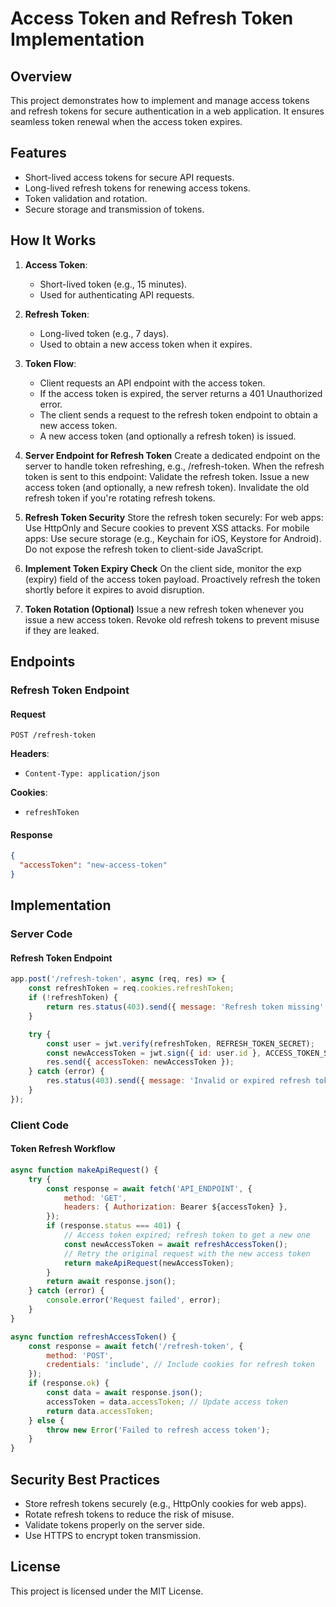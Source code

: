 
# Access Token and Refresh Token Implementation

## Overview
This project demonstrates how to implement and manage access tokens and refresh tokens for secure authentication in a web application. It ensures seamless token renewal when the access token expires.

## Features
- Short-lived access tokens for secure API requests.
- Long-lived refresh tokens for renewing access tokens.
- Token validation and rotation.
- Secure storage and transmission of tokens.

## How It Works
1. **Access Token**: 
   - Short-lived token (e.g., 15 minutes).
   - Used for authenticating API requests.

2. **Refresh Token**:
   - Long-lived token (e.g., 7 days).
   - Used to obtain a new access token when it expires.

3. **Token Flow**:
   - Client requests an API endpoint with the access token.
   - If the access token is expired, the server returns a 401 Unauthorized error.
   - The client sends a request to the refresh token endpoint to obtain a new access token.
   - A new access token (and optionally a refresh token) is issued.

4. **Server Endpoint for Refresh Token**
Create a dedicated endpoint on the server to handle token refreshing, e.g., /refresh-token.
When the refresh token is sent to this endpoint:
Validate the refresh token.
Issue a new access token (and optionally, a new refresh token).
Invalidate the old refresh token if you're rotating refresh tokens.

5. **Refresh Token Security**
Store the refresh token securely:
For web apps: Use HttpOnly and Secure cookies to prevent XSS attacks.
For mobile apps: Use secure storage (e.g., Keychain for iOS, Keystore for Android).
Do not expose the refresh token to client-side JavaScript.

6. **Implement Token Expiry Check**
On the client side, monitor the exp (expiry) field of the access token payload.
Proactively refresh the token shortly before it expires to avoid disruption.
7. **Token Rotation (Optional)**
Issue a new refresh token whenever you issue a new access token.
Revoke old refresh tokens to prevent misuse if they are leaked.

## Endpoints
### Refresh Token Endpoint
#### Request
```http
POST /refresh-token
```
**Headers**:  
- `Content-Type: application/json`  

**Cookies**:  
- `refreshToken`

#### Response
```json
{
  "accessToken": "new-access-token"
}
```

## Implementation
### Server Code
#### Refresh Token Endpoint
```javascript
app.post('/refresh-token', async (req, res) => {
    const refreshToken = req.cookies.refreshToken;
    if (!refreshToken) {
        return res.status(403).send({ message: 'Refresh token missing' });
    }

    try {
        const user = jwt.verify(refreshToken, REFRESH_TOKEN_SECRET);
        const newAccessToken = jwt.sign({ id: user.id }, ACCESS_TOKEN_SECRET, { expiresIn: '15m' });
        res.send({ accessToken: newAccessToken });
    } catch (error) {
        res.status(403).send({ message: 'Invalid or expired refresh token' });
    }
});
```

### Client Code
#### Token Refresh Workflow
```javascript
async function makeApiRequest() {
    try {
        const response = await fetch('API_ENDPOINT', {
            method: 'GET',
            headers: { Authorization: Bearer ${accessToken} },
        });
        if (response.status === 401) {
            // Access token expired; refresh token to get a new one
            const newAccessToken = await refreshAccessToken();
            // Retry the original request with the new access token
            return makeApiRequest(newAccessToken);
        }
        return await response.json();
    } catch (error) {
        console.error('Request failed', error);
    }
}

async function refreshAccessToken() {
    const response = await fetch('/refresh-token', {
        method: 'POST',
        credentials: 'include', // Include cookies for refresh token
    });
    if (response.ok) {
        const data = await response.json();
        accessToken = data.accessToken; // Update access token
        return data.accessToken;
    } else {
        throw new Error('Failed to refresh access token');
    }
}
```

## Security Best Practices
- Store refresh tokens securely (e.g., HttpOnly cookies for web apps).
- Rotate refresh tokens to reduce the risk of misuse.
- Validate tokens properly on the server side.
- Use HTTPS to encrypt token transmission.

## License
This project is licensed under the MIT License.
